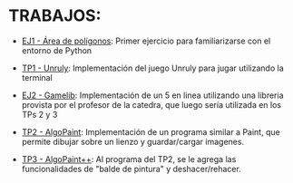 # TRABAJOS:
- [EJ1 - Área de polígonos](https://algoritmos1rw.ddns.net/ej1): Primer ejercicio para familiarizarse con el entorno de Python

- [TP1 - Unruly](https://algoritmos1rw.ddns.net/tps/2023-c1/tp1): Implementación del juego Unruly para jugar utilizando la terminal

- [EJ2 - Gamelib](https://algoritmos1rw.ddns.net/ej2): Implementación de un 5 en linea utilizando una libreria provista por el profesor de la catedra, que luego sería utilizada en los TPs 2 y 3

- [TP2 - AlgoPaint](https://algoritmos1rw.ddns.net/tps/2023-c1/tp2): Implementación de un programa similar a Paint, que permite dibujar sobre un lienzo y guardar/cargar imagenes.

- [TP3 - AlgoPaint++](https://algoritmos1rw.ddns.net/tps/2023-c1/tp3): Al programa del TP2, se le agrega las funcionalidades de "balde de pintura" y deshacer/rehacer.
